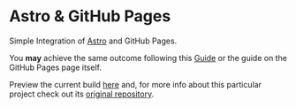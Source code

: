 # Astro & GitHub Pages

Simple Integration of [Astro](https://astro.build/) and GitHub Pages.

You **may** achieve the same outcome following this [Guide](https://docs.astro.build/en/guides/deploy/github/) or the guide on the GitHub Pages page itself.

Preview the current build [here](https://reinaldorm.github.io/astro-pages) and, for more info about this particular project check out its [original repository](https://github.com/reinaldorm/astro-pilot).
